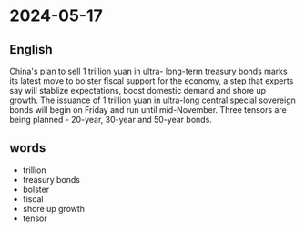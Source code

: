 # 2024-05-17

## English
China's plan to sell 1 trillion yuan in ultra-
long-term treasury bonds marks its latest
move to bolster fiscal support for the
economy, a step that experts say will 
stablize expectations, boost domestic
demand and shore up growth. The 
issuance of 1 trillion yuan in ultra-long
central special sovereign bonds will begin
on Friday and run until mid-November.
Three tensors are being planned - 20-year,
30-year and 50-year bonds.

## words
* trillion
* treasury bonds
* bolster
* fiscal
* shore up growth
* tensor
